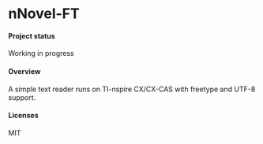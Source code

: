 nNovel-FT
=========

#### Project status
Working in progress

#### Overview
A simple text reader runs on TI-nspire CX/CX-CAS with freetype and UTF-8 support.

#### Licenses
MIT
